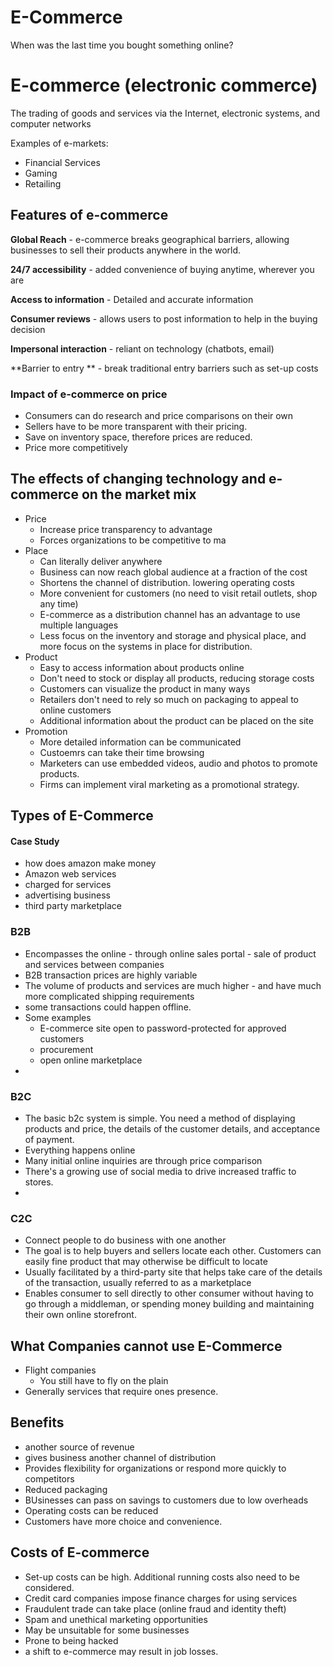 <script type="text/javascript" async src="https://cdnjs.cloudflare.com/ajax/libs/mathjax/2.7.5/MathJax.js?config=TeX-MML-AM_CHTML"></script>
# E-Commerce


When was the last time you bought something online?


# E-commerce (electronic commerce)
The trading of goods and services via the Internet, electronic systems, and computer networks

Examples of e-markets: 
 - Financial Services
 - Gaming
 - Retailing



## Features of e-commerce

**Global Reach** - e-commerce breaks geographical barriers, allowing businesses to sell their products anywhere in the world.

**24/7 accessibility** - added convenience of buying anytime, wherever you are

**Access to information** - Detailed and accurate information

**Consumer reviews** - allows users to post information to help in the buying decision

**Impersonal interaction** - reliant on technology (chatbots, email)

**Barrier to entry ** - break traditional entry barriers such as set-up costs


### Impact of e-commerce on price

 - Consumers can do research and price comparisons on their own
 - Sellers have to be more transparent with their pricing.
 - Save on inventory space, therefore prices are reduced.
 - Price more competitively 


## The effects of changing technology and e-commerce on the market mix

 - Price
	 - Increase price transparency to advantage
	 - Forces organizations to be competitive to ma
 - Place
	 - Can literally deliver anywhere
	 - Business can now reach global audience at a fraction of the cost
	 - Shortens the channel of distribution. lowering operating costs
	 - More convenient for customers (no need to visit retail outlets, shop any time)
	 - E-commerce as a distribution channel has an advantage to use multiple languages
	 - Less focus on the inventory and storage and physical place, and more focus on the systems in place for distribution.
 - Product
	 - Easy to access information about products online
	 - Don't need to stock or display all products, reducing storage costs
	 - Customers can visualize the product in many ways
	 - Retailers don't need to rely so much on packaging to appeal to online customers
	 - Additional information about the product can be placed on the site
 - Promotion
	 - More detailed information can be communicated 
	 - Custoemrs can take their time browsing
	 - Marketers can use embedded videos, audio and photos to promote products.
	 - Firms can implement viral marketing as a promotional strategy.
	

## Types of E-Commerce

#### Case Study
 - how does amazon make money
 - Amazon web services
 - charged for services
 - advertising business
 - third party marketplace

### B2B
- Encompasses the online - through online sales portal - sale of product and services between companies
- B2B transaction prices are highly variable
- The volume of products and services are much higher - and have much more complicated shipping requirements
- some transactions could happen offline.
- Some examples
	- E-commerce site open to password-protected for approved customers
	- procurement
	- open online marketplace
- 

### B2C
 - The basic b2c system is simple. You need a method of displaying products and price, the details of the customer details, and acceptance of payment. 
 - Everything happens online
 - Many initial online inquiries are through price comparison
 - There's a growing use of social media to drive increased traffic to stores.
 - 

### C2C
 - Connect people to do business with one another
 - The goal is to help buyers and sellers locate each other. Customers can easily fine product that may otherwise be difficult to locate
 - Usually facilitated by a third-party site that helps take care of the details of the transaction, usually referred to as a marketplace
 - Enables consumer to sell directly to other consumer without having to go through a middleman, or spending money building and maintaining their own online storefront.




## What Companies cannot use E-Commerce
 - Flight companies
	 - You still have to fly on the plain
 - Generally services that require ones presence.




## Benefits 
 - another source of revenue
 - gives business another channel of distribution
 - Provides flexibility for organizations or respond more quickly to competitors
 - Reduced packaging
 - BUsinesses can pass on savings to customers due to low overheads
 - Operating costs can be reduced
 - Customers have more choice and convenience.


## Costs of E-commerce
 - Set-up costs can be high. Additional running costs also need to be considered.
 - Credit card companies impose finance charges for using services
 - Fraudulent trade can take place (online fraud and identity theft)
 - Spam and unethical marketing opportunities
 - May be unsuitable for some businesses
 - Prone to being hacked
 - a shift to e-commerce may result in job losses.